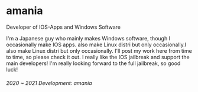 # amania
Developer of IOS-Apps and Windows Software

I'm a Japanese guy who mainly makes Windows software, though I occasionally make IOS apps.
also make Linux distri but only occasionally.I also make Linux distri but only occasionally.
I'll post my work here from time to time, so please check it out.
I really like the IOS jailbreak and support the main developers!
I'm really looking forward to the full jailbreak, so good luck!

###### 2020 ~ 2021 Development: amania
